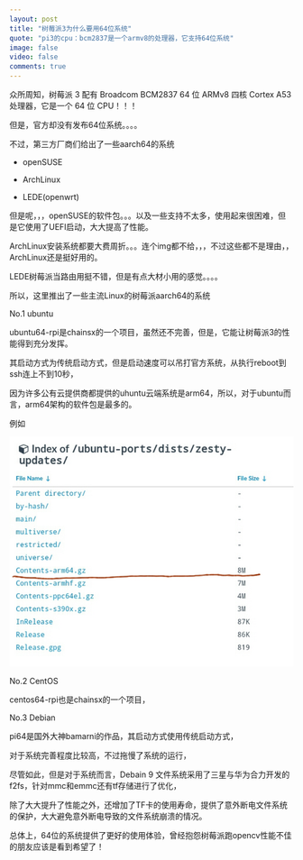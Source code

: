 ```yaml
---
layout: post
title: "树莓派3为什么要用64位系统"
quote: "pi3的cpu：bcm2837是一个armv8的处理器，它支持64位系统"
image: false
video: false
comments: true
---
```


众所周知，树莓派 3 配有 Broadcom BCM2837 64 位 ARMv8 四核 Cortex A53 处理器，它是一个 64 位 CPU！！！

但是，官方却没有发布64位系统。。。。

不过，第三方厂商们给出了一些aarch64的系统

* openSUSE

* ArchLinux

* LEDE(openwrt)

但是呢，，，openSUSE的软件包。。。以及一些支持不太多，使用起来很困难，但是它使用了UEFI启动，大大提高了性能。

ArchLinux安装系统都要大费周折。。。连个img都不给，，，不过这些都不是理由，，ArchLinux还是挺好用的。

LEDE树莓派当路由用挺不错，但是有点大材小用的感觉。。。。

所以，这里推出了一些主流Linux的树莓派aarch64的系统

No.1 ubuntu

ubuntu64-rpi是chainsx的一个项目，虽然还不完善，但是，它能让树莓派3的性能得到充分发挥。

其启动方式为传统启动方式，但是启动速度可以吊打官方系统，从执行reboot到ssh连上不到10秒，

因为许多公有云提供商都提供的uhuntu云端系统是arm64，所以，对于ubuntu而言，arm64架构的软件包是最多的。

例如

![example1](https://github.com/chainsx/chainsx-blog/raw/master/assets/images/arm64.jpg "example1")

No.2 CentOS

centos64-rpi也是chainsx的一个项目，

No.3 Debian

pi64是国外大神bamarni的作品，其启动方式使用传统启动方式，

对于系统完善程度比较高，不过拖慢了系统的运行，

尽管如此，但是对于系统而言，Debain 9 文件系统采用了三星与华为合力开发的f2fs，针对mmc和emmc还有tf存储进行了优化，

除了大大提升了性能之外，还增加了TF卡的使用寿命，提供了意外断电文件系统的保护，大大避免意外断电导致的文件系统崩溃的情况。

总体上，64位的系统提供了更好的使用体验，曾经抱怨树莓派跑opencv性能不佳的朋友应该是看到希望了！
